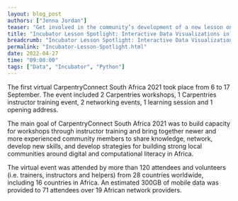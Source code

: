 ```yaml
---
layout: blog_post
authors: ["Jenna Jordan"]
teaser: "Get involved in the community’s development of a new lesson on how to create interactive data visualizations in Python."
title: "Incubator Lesson Spotlight: Interactive Data Visualizations in Python"
breadcrumb: "Incubator Lesson Spotlight: Interactive Data Visualizations in Python"
permalink: "Incubator-Lesson-Spotlight.html"
date: 2022-04-27
time: "09:00:00"
tags: ["Data", "Incubator", "Python"]
---
```

The first virtual CarpentryConnect South Africa 2021 took place from 6 to 17 September. The event included 2 Carpentries workshops, 1 Carpentries instructor training event, 2 networking events, 1 learning session and 1 opening address. 

The main goal of CarpentryConnect South Africa 2021 was to build capacity for workshops through instructor training and bring together newer and more experienced community members to share knowledge, network, develop new skills, and develop strategies for building strong local communities around digital and computational literacy in Africa. 

The virtual event was attended by more than 120 attendees and volunteers (i.e. trainers, instructors and helpers) from 28 countries worldwide, including 16 countries in Africa. An estimated 300GB of mobile data was provided to 71 attendees over 19 African network providers.